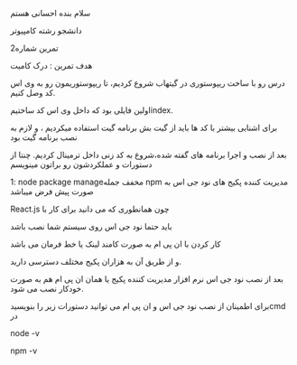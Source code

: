 سلام بنده احسانی هستم

دانشجو رشته کامپیوتر 

تمرین شماره2

هدف تمرین : درک کامیت

درس رو با ساخت ریپوستوری در گیتهاب شروع کردیم،
تا ریپوستوریمون رو به وی اس کد وصل کنیم.

اولین فایلی بود که داخل وی اس کد ساختیمindex.

برای اشنایی بیشتر با کد ها باید از گیت بش برنامه گیت استفاده میکردیم ،
و لازم به نصب برنامه گیت بود


بعد از نصب و اجرا برنامه های گفته شده،شروع به کد زنی داخل ترمینال کردیم.
چنتا از دستورات و عملکردشون رو براتون مینویسم

1: node package manageمخفف جمله npm
مدیریت کننده پکیج های نود جی اس به صورت پیش فرض میباشد 

  React.js   چون همانطوری که می دانید برای کار با
   
   باید حتما نود جی اس روی سیستم شما نصب باشد


کار کردن با ان پی ام به صورت کامند لینک یا خط فرمان می باشد

و از طریق آن به هزاران پکیج مختلف دسترسی دارید.

 بعد از نصب نود جی اس نرم افزار مدیریت کننده پکیج یا همان ان پی ام هم به صورت خودکار نصب می شود.

برای اطمینان از نصب نود جی اس و ان پی ام می توانید
دستورات زیر را بنویسیدcmd در

node -v 

npm -v